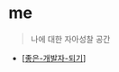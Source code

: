 # me

> 나에 대한 자아성찰 공간

- [[좋은-개발자-되기]]

[//begin]: # "Autogenerated link references for markdown compatibility"
[좋은-개발자-되기]: 좋은-개발자-되기 "좋은 개발자 되기"
[//end]: # "Autogenerated link references"
